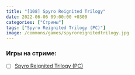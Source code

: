 ```yaml
---
title: "[108] Spyro Reignited Trilogy"
date: 2022-06-06 09:00:00 +0300
categories: ["Стримы"]
tags: ["Spyro Reignited Trilogy (PC)"]
image: /commons/games/spyroreignitedtrilogy.jpg
---
```


### Игры на стриме:
+ [ ] [Spyro Reignited Trilogy (PC)](/tags/spyro-reignited-trilogy-pc)
